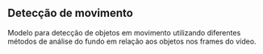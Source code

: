 ## Detecção de movimento

Modelo para detecção de objetos em movimento utilizando diferentes métodos de análise do fundo em relação aos objetos nos frames do vídeo.
